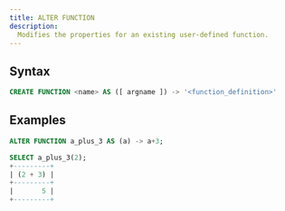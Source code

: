 ```yaml
---
title: ALTER FUNCTION
description:
  Modifies the properties for an existing user-defined function.
---
```


## Syntax

```sql
CREATE FUNCTION <name> AS ([ argname ]) -> '<function_definition>'
```

## Examples

```sql
ALTER FUNCTION a_plus_3 AS (a) -> a+3;

SELECT a_plus_3(2);
+---------+
| (2 + 3) |
+---------+
|       5 |
+---------+
```
